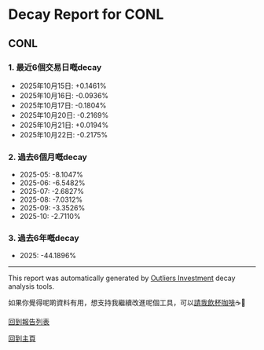 # Decay Report for CONL

## CONL

### 1. 最近6個交易日嘅decay

- 2025年10月15日: +0.1461%
- 2025年10月16日: -0.0936%
- 2025年10月17日: -0.1804%
- 2025年10月20日: -0.2169%
- 2025年10月21日: +0.0194%
- 2025年10月22日: -0.2175%

### 2. 過去6個月嘅decay

- 2025-05: -8.1047%
- 2025-06: -6.5482%
- 2025-07: -2.6827%
- 2025-08: -7.0312%
- 2025-09: -3.3526%
- 2025-10: -2.7110%

### 3. 過去6年嘅decay

- 2025: -44.1896%

------------------------------
This report was automatically generated by [Outliers Investment](https://outliersecon.github.io/Outliers-Investment/) decay analysis tools.

如果你覺得呢啲資料有用，想支持我繼續改進呢個工具，可以[請我飲杯咖啡](https://buymeacoffee.com/outliersecon)☕🙏

[回到報告列表](https://outliersecon.github.io/Outliers-Investment/reports/reports_public)

[回到主頁](https://outliersecon.github.io/Outliers-Investment/)